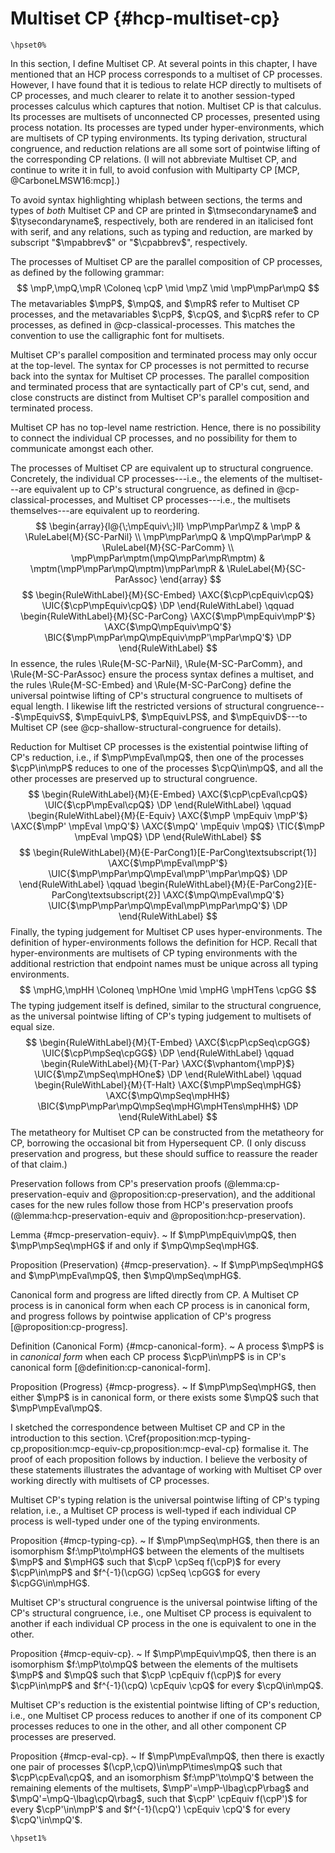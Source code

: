 # Multiset CP {#hcp-multiset-cp}

```{=latex}
\hpset0%
```

In this section, I define Multiset CP.
At several points in this chapter, I have mentioned that an HCP process corresponds to a multiset of CP processes.
However, I have found that it is tedious to relate HCP directly to multisets of CP processes, and much clearer to relate it to another session-typed processes calculus which captures that notion.
Multiset CP is that calculus.
Its processes are multisets of unconnected CP processes, presented using process notation.
Its processes are typed under hyper-environments, which are multisets of CP typing environments.
Its typing derivation, structural congruence, and reduction relations are all some sort of pointwise lifting of the corresponding CP relations.
(I will not abbreviate Multiset CP, and continue to write it in full, to avoid confusion with Multiparty CP [MCP, @CarboneLMSW16:mcp].)

To avoid syntax highlighting whiplash between sections, the terms and types of *both* Multiset CP and CP are printed in $\tmsecondaryname$ and $\tysecondaryname$, respectively, both are rendered in an italicised font with serif, and any relations, such as typing and reduction, are marked by subscript "$\mpabbrev$" or "$\cpabbrev$", respectively.

The processes of Multiset CP are the parallel composition of CP processes, as defined by the following grammar:
$$
  \mpP,\mpQ,\mpR \Coloneq \cpP \mid \mpZ \mid \mpP\mpPar\mpQ
$$
The metavariables $\mpP$, $\mpQ$, and $\mpR$ refer to Multiset CP processes, and the metavariables $\cpP$, $\cpQ$, and $\cpR$ refer to CP processes, as defined in @cp-classical-processes.
This matches the convention to use the calligraphic font for multisets.

Multiset CP's parallel composition and terminated process may only occur at the top-level. The syntax for CP processes is not permitted to recurse back into the syntax for Multiset CP processes. The parallel composition and terminated process that are syntactically part of CP's cut, send, and close constructs are distinct from Multiset CP's parallel composition and terminated process.

Multiset CP has no top-level name restriction. Hence, there is no possibility to connect the individual CP processes, and no possibility for them to communicate amongst each other.

The processes of Multiset CP are equivalent up to structural congruence.
Concretely, the individual CP processes---i.e., the elements of the multiset---are equivalent up to CP's structural congruence, as defined in @cp-classical-processes, and Multiset CP processes---i.e., the multisets themselves---are equivalent up to reordering.
$$
\begin{array}{l@{\;\mpEquiv\;}ll}
  \mpP\mpPar\mpZ
  & \mpP
  & \RuleLabel{M}{SC-ParNil}
  \\
  \mpP\mpPar\mpQ
  & \mpQ\mpPar\mpP
  & \RuleLabel{M}{SC-ParComm}
  \\
  \mpP\mpPar\mptm(\mpQ\mpPar\mpR\mptm)
  & \mptm(\mpP\mpPar\mpQ\mptm)\mpPar\mpR
  & \RuleLabel{M}{SC-ParAssoc}
\end{array}
$$
$$
  \begin{RuleWithLabel}{M}{SC-Embed}
    \AXC{$\cpP\cpEquiv\cpQ$}
    \UIC{$\cpP\mpEquiv\cpQ$}
    \DP
  \end{RuleWithLabel}
  \qquad
  \begin{RuleWithLabel}{M}{SC-ParCong}
    \AXC{$\mpP\mpEquiv\mpP'$}
    \AXC{$\mpQ\mpEquiv\mpQ'$}
    \BIC{$\mpP\mpPar\mpQ\mpEquiv\mpP'\mpPar\mpQ'$}
    \DP
  \end{RuleWithLabel}
$$
In essence, the rules \Rule{M-SC-ParNil}, \Rule{M-SC-ParComm}, and \Rule{M-SC-ParAssoc} ensure the process syntax defines a multiset, and the rules \Rule{M-SC-Embed} and \Rule{M-SC-ParCong} define the universal pointwise lifting of CP's structural congruence to multisets of equal length.
I likewise lift the restricted versions of structural congruence---$\mpEquivS$, $\mpEquivLP$, $\mpEquivLPS$, and $\mpEquivD$---to Multiset CP (see @cp-shallow-structural-congruence for details).

Reduction for Multiset CP processes is the existential pointwise lifting of CP's reduction, i.e., if $\mpP\mpEval\mpQ$, then one of the processes $\cpP\in\mpP$ reduces to one of the processes $\cpQ\in\mpQ$, and all the other processes are preserved up to structural congruence.
$$
  \begin{RuleWithLabel}{M}{E-Embed}
    \AXC{$\cpP\cpEval\cpQ$}
    \UIC{$\cpP\mpEval\cpQ$}
    \DP
  \end{RuleWithLabel}
  \qquad
  \begin{RuleWithLabel}{M}{E-Equiv}
    \AXC{$\mpP \mpEquiv \mpP'$}
    \AXC{$\mpP' \mpEval \mpQ'$}
    \AXC{$\mpQ' \mpEquiv \mpQ$}
    \TIC{$\mpP \mpEval \mpQ$}
    \DP
  \end{RuleWithLabel}
$$
$$
  \begin{RuleWithLabel}{M}{E-ParCong1}[E-ParCong\textsubscript{1}]
    \AXC{$\mpP\mpEval\mpP'$}
    \UIC{$\mpP\mpPar\mpQ\mpEval\mpP'\mpPar\mpQ$}
    \DP
  \end{RuleWithLabel}
  \qquad
  \begin{RuleWithLabel}{M}{E-ParCong2}[E-ParCong\textsubscript{2}]
    \AXC{$\mpQ\mpEval\mpQ'$}
    \UIC{$\mpP\mpPar\mpQ\mpEval\mpP\mpPar\mpQ'$}
    \DP
  \end{RuleWithLabel}
$$
Finally, the typing judgement for Multiset CP uses hyper-environments.
The definition of hyper-environments follows the definition for HCP.
Recall that hyper-environments are multisets of CP typing environments with the additional restriction that endpoint names must be unique across all typing environments.
$$
  \mpHG,\mpHH \Coloneq \mpHOne \mid \mpHG \mpHTens \cpGG
$$
The typing judgement itself is defined, similar to the structural congruence, as the universal pointwise lifting of CP's typing judgement to multisets of equal size.
$$
  \begin{RuleWithLabel}{M}{T-Embed}
    \AXC{$\cpP\cpSeq\cpGG$}
    \UIC{$\cpP\mpSeq\cpGG$}
    \DP
  \end{RuleWithLabel}
  \qquad
  \begin{RuleWithLabel}{M}{T-Par}
    \AXC{$\vphantom{\mpP}$}
    \UIC{$\mpZ\mpSeq\mpHOne$}
    \DP
  \end{RuleWithLabel}
  \qquad
  \begin{RuleWithLabel}{M}{T-Halt}
    \AXC{$\mpP\mpSeq\mpHG$}
    \AXC{$\mpQ\mpSeq\mpHH$}
    \BIC{$\mpP\mpPar\mpQ\mpSeq\mpHG\mpHTens\mpHH$}
    \DP
  \end{RuleWithLabel}
$$
The metatheory for Multiset CP can be constructed from the metatheory for CP, borrowing the occasional bit from Hypersequent CP.
(I only discuss preservation and progress, but these should suffice to reassure the reader of that claim.)

Preservation follows from CP's preservation proofs (@lemma:cp-preservation-equiv and @proposition:cp-preservation), and the additional cases for the new rules follow those from HCP's preservation proofs (@lemma:hcp-preservation-equiv and @proposition:hcp-preservation).

Lemma {#mcp-preservation-equiv}.
  ~ If $\mpP\mpEquiv\mpQ$,
    then $\mpP\mpSeq\mpHG$ if and only if $\mpQ\mpSeq\mpHG$.

Proposition (Preservation) {#mcp-preservation}.
  ~ If $\mpP\mpSeq\mpHG$ and $\mpP\mpEval\mpQ$,
    then $\mpQ\mpSeq\mpHG$.

Canonical form and progress are lifted directly from CP.
A Multiset CP process is in canonical form when each CP process is in canonical form, and progress follows by pointwise application of CP's progress [@proposition:cp-progress].

Definition (Canonical Form) {#mcp-canonical-form}.
  ~ A process $\mpP$ is in *canonical form* when each CP process $\cpP\in\mpP$ is in CP's canonical form [@definition:cp-canonical-form].

Proposition (Progress) {#mcp-progress}.
  ~ If $\mpP\mpSeq\mpHG$,
    then either $\mpP$ is in canonical form, or
    there exists some $\mpQ$ such that $\mpP\mpEval\mpQ$.

I sketched the correspondence between Multiset CP and CP in the introduction to this section. \Cref{proposition:mcp-typing-cp,proposition:mcp-equiv-cp,proposition:mcp-eval-cp} formalise it. The proof of each proposition follows by induction.
I believe the verbosity of these statements illustrates the advantage of working with Multiset CP over working directly with multisets of CP processes.

Multiset CP's typing relation is the universal pointwise lifting of CP's typing relation, i.e., a Multiset CP process is well-typed if each individual CP process is well-typed under one of the typing environments.

Proposition {#mcp-typing-cp}.
  ~ If $\mpP\mpSeq\mpHG$, then there is an isomorphism $f:\mpP\to\mpHG$ between the elements of the multisets $\mpP$ and $\mpHG$ such that $\cpP \cpSeq f(\cpP)$ for every $\cpP\in\mpP$ and $f^{-1}(\cpGG) \cpSeq \cpGG$ for every $\cpGG\in\mpHG$.

Multiset CP's structural congruence is the universal pointwise lifting of the CP's structural congruence, i.e., one Multiset CP process is equivalent to another if each individual CP process in the one is equivalent to one in the other.

Proposition {#mcp-equiv-cp}.
  ~ If $\mpP\mpEquiv\mpQ$, then there is an isomorphism $f:\mpP\to\mpQ$ between the elements of the multisets $\mpP$ and $\mpQ$ such that $\cpP \cpEquiv f(\cpP)$ for every $\cpP\in\mpP$ and $f^{-1}(\cpQ) \cpEquiv \cpQ$ for every $\cpQ\in\mpQ$.

Multiset CP's reduction is the existential pointwise lifting of CP's reduction, i.e., one Multiset CP process reduces to another if one of its component CP processes reduces to one in the other, and all other component CP processes are preserved.

Proposition {#mcp-eval-cp}.
  ~ If $\mpP\mpEval\mpQ$, then there is exactly one pair of processes $(\cpP,\cpQ)\in\mpP\times\mpQ$ such that $\cpP\cpEval\cpQ$, and an isomorphism $f:\mpP'\to\mpQ'$ between the remaining elements of the multisets, $\mpP'=\mpP-\lbag\cpP\rbag$ and $\mpQ'=\mpQ-\lbag\cpQ\rbag$,
  such that $\cpP' \cpEquiv f(\cpP')$ for every $\cpP'\in\mpP'$ and $f^{-1}(\cpQ') \cpEquiv \cpQ'$ for every $\cpQ'\in\mpQ'$.

```{=latex}
\hpset1%
```
